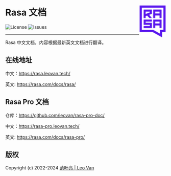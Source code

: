 # Rasa 文档 <img src="docs/images/rasa-icon-square.svg" align="right" alt="logo" height="100" style="border: none; float: right; height: 100px;" />
![License](https://img.shields.io/badge/license-CC%20BY--NC--SA%204.0-blue.svg)
![Issues](https://img.shields.io/github/issues/leovan/rasa-doc.svg)

---

Rasa 中文文档，内容根据最新英文文档进行翻译。

## 在线地址

中文：<https://rasa.leovan.tech/>

英文: <https://rasa.com/docs/rasa/>

## Rasa Pro 文档

仓库：<https://github.com/leovan/rasa-pro-doc/>

中文：<https://rasa-pro.leovan.tech/>

英文: <https://rasa.com/docs/rasa-pro/>

## 版权

Copyright (c) 2022-2024 [范叶亮 | Leo Van](https://leovan.me)

